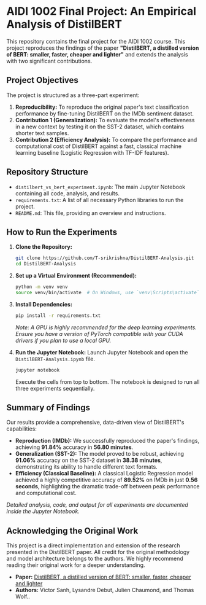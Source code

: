 # AIDI 1002 Final Project: An Empirical Analysis of DistilBERT

This repository contains the final project for the AIDI 1002 course. This project reproduces the findings of the paper **"DistilBERT, a distilled version of BERT: smaller, faster, cheaper and lighter"** and extends the analysis with two significant contributions.

## Project Objectives

The project is structured as a three-part experiment:

1.  **Reproducibility:** To reproduce the original paper's text classification performance by fine-tuning DistilBERT on the IMDb sentiment dataset.
2.  **Contribution 1 (Generalization):** To evaluate the model's effectiveness in a new context by testing it on the SST-2 dataset, which contains shorter text samples.
3.  **Contribution 2 (Efficiency Analysis):** To compare the performance and computational cost of DistilBERT against a fast, classical machine learning baseline (Logistic Regression with TF-IDF features).

## Repository Structure

-   `distilbert_vs_bert_experiment.ipynb`: The main Jupyter Notebook containing all code, analysis, and results.
-   `requirements.txt`: A list of all necessary Python libraries to run the project.
-   `README.md`: This file, providing an overview and instructions.

## How to Run the Experiments

1.  **Clone the Repository:**
    ```bash
    git clone https://github.com/T-srikrishna/DistilBERT-Analysis.git
    cd DistilBERT-Analysis
    ```

2.  **Set up a Virtual Environment (Recommended):**
    ```bash
    python -m venv venv
    source venv/bin/activate  # On Windows, use `venv\Scripts\activate`
    ```

3.  **Install Dependencies:**
    ```bash
    pip install -r requirements.txt
    ```
    *Note: A GPU is highly recommended for the deep learning experiments. Ensure you have a version of PyTorch compatible with your CUDA drivers if you plan to use a local GPU.*

4.  **Run the Jupyter Notebook:**
    Launch Jupyter Notebook and open the `DistilBERT-Analysis.ipynb` file.
    ```bash
    jupyter notebook
    ```
    Execute the cells from top to bottom. The notebook is designed to run all three experiments sequentially.

## Summary of Findings

Our results provide a comprehensive, data-driven view of DistilBERT's capabilities:

-   **Reproduction (IMDb):** We successfully reproduced the paper's findings, achieving **91.84%** accuracy in **56.80 minutes**.
-   **Generalization (SST-2):** The model proved to be robust, achieving **91.06%** accuracy on the SST-2 dataset in **38.38 minutes**, demonstrating its ability to handle different text formats.
-   **Efficiency (Classical Baseline):** A classical Logistic Regression model achieved a highly competitive accuracy of **89.52%** on IMDb in just **0.56 seconds**, highlighting the dramatic trade-off between peak performance and computational cost.

*Detailed analysis, code, and output for all experiments are documented inside the Jupyter Notebook.*

## Acknowledging the Original Work

This project is a direct implementation and extension of the research presented in the DistilBERT paper. All credit for the original methodology and model architecture belongs to the authors. We highly recommend reading their original work for a deeper understanding.

-   **Paper:** [DistilBERT, a distilled version of BERT: smaller, faster, cheaper and lighter](https://arxiv.org/abs/1910.01108)
-   **Authors:** Victor Sanh, Lysandre Debut, Julien Chaumond, and Thomas Wolf..